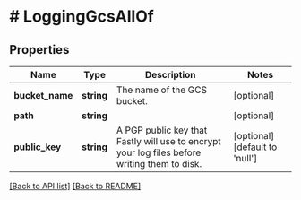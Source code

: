 # # LoggingGcsAllOf

## Properties

Name | Type | Description | Notes
------------ | ------------- | ------------- | -------------
**bucket_name** | **string** | The name of the GCS bucket. | [optional]
**path** | **string** |  | [optional]
**public_key** | **string** | A PGP public key that Fastly will use to encrypt your log files before writing them to disk. | [optional] [default to 'null']

[[Back to API list]](../../README.md#endpoints) [[Back to README]](../../README.md)
